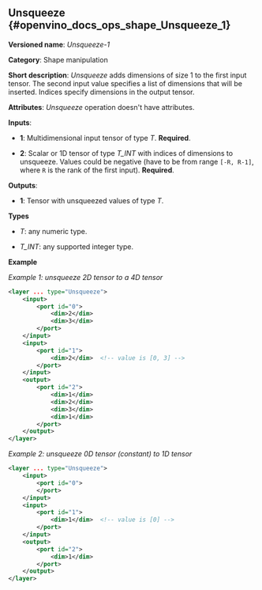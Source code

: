 ## Unsqueeze <a name="Unsqueeze"></a> {#openvino_docs_ops_shape_Unsqueeze_1}

**Versioned name**: *Unsqueeze-1*

**Category**: Shape manipulation

**Short description**: *Unsqueeze* adds dimensions of size 1 to the first input tensor. The second input value specifies a list of dimensions that will be inserted. Indices specify dimensions in the output tensor.

**Attributes**: *Unsqueeze* operation doesn't have attributes.

**Inputs**:

*   **1**: Multidimensional input tensor of type *T*. **Required**.

*   **2**: Scalar or 1D tensor of type *T_INT* with indices of dimensions to unsqueeze. Values could be negative (have to be from range `[-R, R-1]`, where `R` is the rank of the first input). **Required**.

**Outputs**:

*   **1**: Tensor with unsqueezed values of type *T*.

**Types**

* *T*: any numeric type.

* *T_INT*: any supported integer type.

**Example**

*Example 1: unsqueeze 2D tensor to a 4D tensor*
```xml
<layer ... type="Unsqueeze">
    <input>
        <port id="0">
            <dim>2</dim>
            <dim>3</dim>
        </port>
    </input>
    <input>
        <port id="1">
            <dim>2</dim>  <!-- value is [0, 3] -->
        </port>
    </input>
    <output>
        <port id="2">
            <dim>1</dim>
            <dim>2</dim>
            <dim>3</dim>
            <dim>1</dim>
        </port>
    </output>
</layer>
```

*Example 2: unsqueeze 0D tensor (constant) to 1D tensor*
```xml
<layer ... type="Unsqueeze">
    <input>
        <port id="0">
        </port>
    </input>
    <input>
        <port id="1">
            <dim>1</dim>  <!-- value is [0] -->
        </port>
    </input>
    <output>
        <port id="2">
            <dim>1</dim>
        </port>
    </output>
</layer>
```
